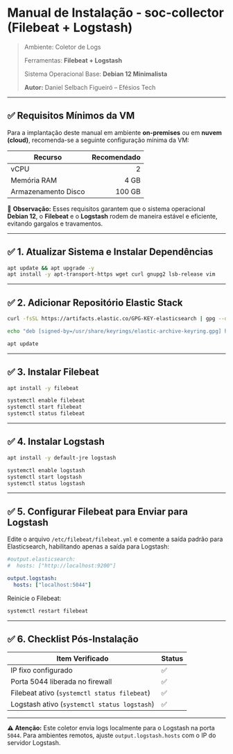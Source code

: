 # Manual de Instalação - soc-collector (Filebeat + Logstash)

> Ambiente: Coletor de Logs
> 
> Ferramentas: **Filebeat + Logstash**
> 
> Sistema Operacional Base: **Debian 12 Minimalista**
> 
>  **Autor:** Daniel Selbach Figueiró – Efésios Tech

---

## ✅ Requisitos Mínimos da VM

Para a implantação deste manual em ambiente **on-premises** ou em **nuvem (cloud)**, recomenda-se a seguinte configuração mínima da VM:

| Recurso             | Recomendado |
| ------------------- | ----------: |
| vCPU                | 2           |
| Memória RAM         | 4 GB        |
| Armazenamento Disco | 100 GB      |

🎯 **Observação:** Esses requisitos garantem que o sistema operacional **Debian 12**, o **Filebeat** e o **Logstash** rodem de maneira estável e eficiente, evitando gargalos e travamentos.

---

## ✅ 1. Atualizar Sistema e Instalar Dependências

```bash
apt update && apt upgrade -y
apt install -y apt-transport-https wget curl gnupg2 lsb-release vim
```

---

## ✅ 2. Adicionar Repositório Elastic Stack

```bash
curl -fsSL https://artifacts.elastic.co/GPG-KEY-elasticsearch | gpg --dearmor -o /usr/share/keyrings/elastic-archive-keyring.gpg

echo "deb [signed-by=/usr/share/keyrings/elastic-archive-keyring.gpg] https://artifacts.elastic.co/packages/8.x/apt stable main" | tee /etc/apt/sources.list.d/elastic-8.x.list

apt update
```

---

## ✅ 3. Instalar Filebeat

```bash
apt install -y filebeat

systemctl enable filebeat
systemctl start filebeat
systemctl status filebeat
```

---

## ✅ 4. Instalar Logstash

```bash
apt install -y default-jre logstash

systemctl enable logstash
systemctl start logstash
systemctl status logstash
```

---

## ✅ 5. Configurar Filebeat para Enviar para Logstash
Edite o arquivo `/etc/filebeat/filebeat.yml` e comente a saída padrão para Elasticsearch, habilitando apenas a saída para Logstash:

```yaml
#output.elasticsearch:
#  hosts: ["http://localhost:9200"]

output.logstash:
  hosts: ["localhost:5044"]
```

Reinicie o Filebeat:

```bash
systemctl restart filebeat
```

---

## ✅ 6. Checklist Pós-Instalação

| Item Verificado                              | Status |
| -------------------------------------------- | ------ |
| IP fixo configurado                          | ✅      |
| Porta 5044 liberada no firewall              | ✅      |
| Filebeat ativo (`systemctl status filebeat`) | ✅      |
| Logstash ativo (`systemctl status logstash`) | ✅      |

---

**⚠️ Atenção:** Este coletor envia logs localmente para o Logstash na porta `5044`. Para ambientes remotos, ajuste `output.logstash.hosts` com o IP do servidor Logstash.
